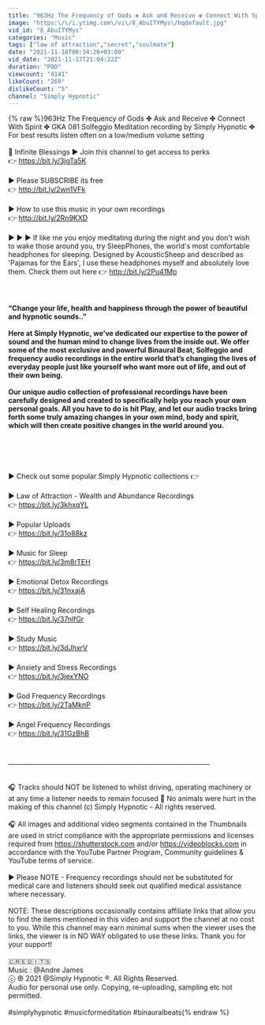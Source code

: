 ```yaml
---
title: "963Hz The Frequency of Gods ✤ Ask and Receive ✤ Connect With Spirit"
image: "https:\/\/i.ytimg.com\/vi\/8_AbuITYMys\/hqdefault.jpg"
vid_id: "8_AbuITYMys"
categories: "Music"
tags: ["law of attraction","secret","soulmate"]
date: "2021-11-18T08:34:26+03:00"
vid_date: "2021-11-17T21:04:22Z"
duration: "P0D"
viewcount: "4141"
likeCount: "269"
dislikeCount: "5"
channel: "Simply Hypnotic"
---
```

{% raw %}963Hz The Frequency of Gods ✤ Ask and Receive ✤ Connect With Spirit ✤ GKA 081 Solfeggio Meditation recording by Simply Hypnotic ✤ For best results listen often on a low/medium volume setting<br /><br />🙏 Infinite Blessings ► Join this channel to get access to perks<br />👉 <a rel="nofollow" target="blank" href="https://bit.ly/3jgTa5K">https://bit.ly/3jgTa5K</a><br /><br />► Please SUBSCRIBE its free<br />👉 <a rel="nofollow" target="blank" href="http://bit.ly/2wn1VFk">http://bit.ly/2wn1VFk</a><br /><br />► How to use this music in your own recordings<br />👉 <a rel="nofollow" target="blank" href="http://bit.ly/2Rn9KXD">http://bit.ly/2Rn9KXD</a><br /><br />► ► ► If like me you enjoy meditating during the night and you don't wish to wake those around you, try SleepPhones, the world's most comfortable headphones for sleeping. Designed by AcousticSheep and described as 'Pajamas for the Ears', I use these headphones myself and absolutely love them. Check them out here 👉 <a rel="nofollow" target="blank" href="http://bit.ly/2Pu41Mp">http://bit.ly/2Pu41Mp</a><br /><br />________________________________________________________________<br /><br />“Change your life, health and happiness through the power of beautiful and hypnotic sounds..”<br /><br />Here at Simply Hypnotic, we’ve dedicated our expertise to the power of sound and the human mind to change lives from the inside out. We offer some of the most exclusive and powerful Binaural Beat, Solfeggio and frequency audio recordings in the entire world that’s changing the lives of everyday people just like yourself who want more out of life, and out of their own being.<br /><br />Our unique audio collection of professional recordings have been carefully designed and created to specifically help you reach your own personal goals. All you have to do is hit Play, and let our audio tracks bring forth some truly amazing changes in your own mind, body and spirit, which will then create positive changes in the world around you.<br /><br /><br />________________________________________________________________<br /><br /><br />► Check out some popular Simply Hypnotic collections 👉 <br /><br />► Law of Attraction - Wealth and Abundance Recordings <br />👉 <a rel="nofollow" target="blank" href="https://bit.ly/3khxqYL">https://bit.ly/3khxqYL</a><br /><br />► Popular Uploads <br />👉 <a rel="nofollow" target="blank" href="https://bit.ly/31o88kz">https://bit.ly/31o88kz</a><br /><br />► Music for Sleep <br />👉 <a rel="nofollow" target="blank" href="https://bit.ly/3m8rTEH">https://bit.ly/3m8rTEH</a><br /><br />► Emotional Detox Recordings <br />👉 <a rel="nofollow" target="blank" href="https://bit.ly/31nxajA">https://bit.ly/31nxajA</a><br /><br />► Self Healing Recordings <br />👉 <a rel="nofollow" target="blank" href="https://bit.ly/37nlfGr">https://bit.ly/37nlfGr</a><br /><br />► Study Music <br />👉 <a rel="nofollow" target="blank" href="https://bit.ly/3dJhxrV">https://bit.ly/3dJhxrV</a><br /><br />► Anxiety and Stress Recordings <br />👉 <a rel="nofollow" target="blank" href="https://bit.ly/3jexYNO">https://bit.ly/3jexYNO</a><br /><br />► God Frequency Recordings <br />👉 <a rel="nofollow" target="blank" href="https://bit.ly/2TaMknP">https://bit.ly/2TaMknP</a><br /><br />► Angel Frequency Recordings <br />👉 <a rel="nofollow" target="blank" href="https://bit.ly/31GzBhB">https://bit.ly/31GzBhB</a><br /><br /><br />________________________________________________________________<br /><br /><br />🎧 Tracks should NOT be listened to whilst driving, operating machinery or at any time a listener needs to remain focused  🐶 No animals were hurt in the making of this channel (c) Simply Hypnotic - All rights reserved.<br /><br />🎧 All images and additional video segments contained in the Thumbnails are used in strict compliance with the appropriate permissions and licenses required from <a rel="nofollow" target="blank" href="https://shutterstock.com">https://shutterstock.com</a> and/or <a rel="nofollow" target="blank" href="https://videoblocks.com">https://videoblocks.com</a> in accordance with the YouTube Partner Program, Community guidelines &amp; YouTube terms of service.<br /><br />► Please NOTE - Frequency recordings should not be substituted for medical care and listeners should seek out qualified medical assistance where necessary.<br /><br />NOTE: These descriptions occasionally contains affiliate links that allow you to find the items mentioned in this video and support the channel at no cost to you. While this channel may earn minimal sums when the viewer uses the links, the viewer is in NO WAY obligated to use these links. Thank you for your support!<br /><br />🇨​🇷​🇪​🇩​🇮​🇹​🇸​ ​ <br />Music  : @Andre James<br />ⓒ ℗ 2021 @Simply Hypnotic ®. All Rights Reserved.<br />Audio for personal use only. Copying, re-uploading, sampling etc not permitted.<br /><br />#simplyhypnotic #musicformeditation #binauralbeats{% endraw %}
